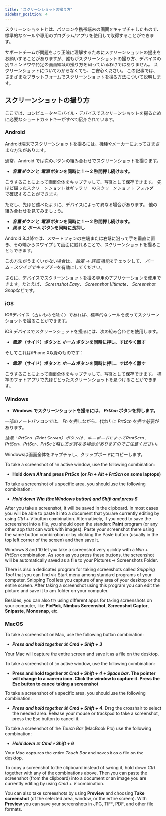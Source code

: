 ```yaml
---
title: 'スクリーンショットの撮り方'
sidebar_position: 4
---
```


スクリーンショットとは、パソコンや携帯端末の画面をキャプチャしたもので、標準的なツールや専用のプログラム/アプリを使用して取得することができます。

サポートチームが問題をより正確に理解するためにスクリーンショットの提出をお願いすることがありますが、誰もがスクリーンショットの撮り方、デバイスの別ウィンドウや特定の画面領域の撮り方を知っているわけではありません。 スクリーンショットについてわからなくても、ご安心ください。 この記事では、さまざまなプラットフォームでスクリーンショットを撮る方法について説明します。

## スクリーンショットの撮り方

ここでは、コンピュータやモバイル・デバイスでスクリーンショットを撮るために必要なショートカットキーがすべて紹介されています。

### Android

Android端末でスクリーンショットを撮るには、機種やメーカーによってさまざまな方法があります。

通常、Android では次のボタンの組み合わせでスクリーンショットを撮ります。

+ ***音量ダウン* と *電源* ボタンを同時に 1 ～ 2 秒間押し続けます。**

こうすることによって画面全体をキャプチャして、写真として保存できます。 先ほど撮ったスクリーンショットはギャラリーのスクリーンショット フォルダーで確認することができます。

ただし、先ほど述べたように、デバイスによって異なる場合があります。 他の組み合わせを見てみましょう。

+ ***音量ダウン* と *電源* ボタンを同時に 1 ～ 2 秒間押し続けます。**
+ ***戻る* と *ホーム* ボタンを同時に長押し**

Android 8以降では、スマートフォンの左端または右端に沿って手を垂直に置き、その端からスワイプして画面に触れることで、スクリーンショットを撮ることもできます。

この方法がうまくいかない場合は、 *設定* → *詳細* 機能をチェックして、 *パーム・スワイプでキャプチャ*を有効にしてください。

さらに、デバイスでスクリーンショットを撮る専用のアプリケーションを使用できます。たとえば、 *Screenshot Easy*、 *Screenshot Ultimate*、 *Screenshot Snap*などです。

### iOS

IOSデバイス（古いものを除く）であれば、標準的なツールを使ってスクリーンショットを撮ることができます。

iOS デバイスでスクリーンショットを撮るには、次の組み合わせを使用します。

+ ***電源* （サイド）ボタンと *ホーム* ボタンを同時に押し、すばやく離す**

そしてこれはiPhone X以降のものです：

+ ***電源* （サイド）ボタンと *ホーム* ボタンを同時に押し、すばやく離す**

こうすることによって画面全体をキャプチャして、写真として保存できます。 標準のフォトアプリで先ほどとったスクリーンショットを見つけることができます。

### Windows

+ **Windows でスクリーンショットを撮るには、 *PrtScn* ボタンを押します。**

一部のノートパソコンでは、 *Fn* を押しながら、代わりに *PrtScn* を押す必要があります。

*注意：PrtScn（Print Screen）ボタンは、キーボードによってPrntScrn、PrtScn、PrtScr、PrtScと略し方が異なる場合がありますのでご注意ください。*

Windowsは画面全体をキャプチャし、クリップボードにコピーします。

To take a screenshot of an active window, use the following combination:

+ **Hold down *Alt* and press *PrtScn* (or *Fn + Alt + PrtScn* on some laptops)**

To take a screenshot of a specific area, you should use the following combination:

+ ***Hold down *Win* (the Windows button) and *Shift* and press ***S******

After you take a screenshot, it will be saved in the clipboard. In most cases you will be able to paste it into a document that you are currently editing by using *Ctrl + V* button combination. Alternatively, if you need to save the screenshot into a file, you should open the standard **Paint** program (or any other app that can work with images). Paste your screenshot there using the same button combination or by clicking the Paste button (usually in the top left corner of the screen) and then save it.

Windows 8 and 10 let you take a screenshot very quickly with a *Win + PrtScn* combination. As soon as you press these buttons, the screenshot will be automatically saved as a file to your Pictures → Screenshots Folder.

There is also a dedicated program for taking screenshots called *Snipping Tool* that you can find via Start menu among standard programs of your computer. Snipping Tool lets you capture of any area of your desktop or the entire screen. After taking a screenshot using this program you can edit the picture and save it to any folder on your computer.

Besides, you can also try using different apps for taking screenshots on your computer, like **PicPick**, **Nimbus Screenshot**, **Screenshot Captor**, **Snipaste**, **Monosnap**, etc.

### MacOS

To take a screenshot on Mac, use the following button combination:

+ ***Press and hold together ***⌘ Cmd + Shift + 3******

Your Mac will capture the entire screen and save it as a file on the desktop.

To take a screenshot of an active window, use the following combination:

+ **Press and hold together *⌘ Cmd + Shift + 4 + Space bar*.  The pointer will change to a camera icon. Click the window to capture it. Press the Esc button to cancel taking a screenshot**

To take a screenshot of a specific area, you should use the following combination:

+ ***Press and hold together ***⌘ Cmd + Shift + 4******. Drag the crosshair to select the needed area. Release your mouse or trackpad to take a screenshot, press the Esc button to cancel it.

To take a screenshot of the *Touch Bar* (MacBook Pro) use the following combination:

+ ***Hold down ***⌘ Cmd + Shift + 6******

Your Mac captures the entire *Touch Bar* and saves it as a file on the desktop.

To copy a screenshot to the clipboard instead of saving it, hold down *Ctrl* together with any of the combinations above. Then you can paste the screenshot (from the clipboard) into a document or an image you are currently editing by using *Cmd + V* combination.

You can also take screenshots by using **Preview** and choosing **Take screenshot** (of the selected area, window, or the entire screen). With **Preview** you can save your screenshots in JPG, TIFF, PDF, and other file formats.

